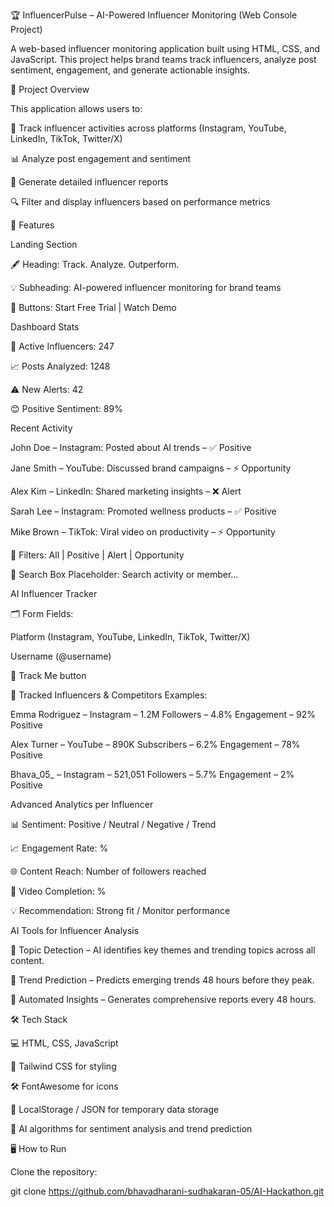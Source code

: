 🏆 InfluencerPulse – AI-Powered Influencer Monitoring (Web Console Project)

A web-based influencer monitoring application built using HTML, CSS, and JavaScript. This project helps brand teams track influencers, analyze post sentiment, engagement, and generate actionable insights.

📌 Project Overview

This application allows users to:

📱 Track influencer activities across platforms (Instagram, YouTube, LinkedIn, TikTok, Twitter/X)

📊 Analyze post engagement and sentiment

📝 Generate detailed influencer reports

🔍 Filter and display influencers based on performance metrics

🚀 Features

Landing Section

🖋️ Heading: Track. Analyze. Outperform.

💡 Subheading: AI-powered influencer monitoring for brand teams

🎯 Buttons: Start Free Trial | Watch Demo

Dashboard Stats

👥 Active Influencers: 247

📈 Posts Analyzed: 1248

⚠️ New Alerts: 42

😊 Positive Sentiment: 89%

Recent Activity

John Doe – Instagram: Posted about AI trends – ✅ Positive

Jane Smith – YouTube: Discussed brand campaigns – ⚡ Opportunity

Alex Kim – LinkedIn: Shared marketing insights – ❌ Alert

Sarah Lee – Instagram: Promoted wellness products – ✅ Positive

Mike Brown – TikTok: Viral video on productivity – ⚡ Opportunity

🔘 Filters: All | Positive | Alert | Opportunity

🔎 Search Box Placeholder: Search activity or member...

AI Influencer Tracker

🗂️ Form Fields:

Platform (Instagram, YouTube, LinkedIn, TikTok, Twitter/X)

Username (@username)

🎯 Track Me button

👥 Tracked Influencers & Competitors Examples:

Emma Rodriguez – Instagram – 1.2M Followers – 4.8% Engagement – 92% Positive

Alex Turner – YouTube – 890K Subscribers – 6.2% Engagement – 78% Positive

Bhava_05_ – Instagram – 521,051 Followers – 5.7% Engagement – 2% Positive

Advanced Analytics per Influencer

📊 Sentiment: Positive / Neutral / Negative / Trend

📈 Engagement Rate: %

🌐 Content Reach: Number of followers reached

🎥 Video Completion: %

💡 Recommendation: Strong fit / Monitor performance

AI Tools for Influencer Analysis

🧠 Topic Detection – AI identifies key themes and trending topics across all content.

🔮 Trend Prediction – Predicts emerging trends 48 hours before they peak.

🤖 Automated Insights – Generates comprehensive reports every 48 hours.

🛠️ Tech Stack

💻 HTML, CSS, JavaScript

🎨 Tailwind CSS for styling

🛠️ FontAwesome for icons

💾 LocalStorage / JSON for temporary data storage

🤖 AI algorithms for sentiment analysis and trend prediction 

🖥️ How to Run

Clone the repository:

git clone https://github.com/bhavadharani-sudhakaran-05/AI-Hackathon.git 
